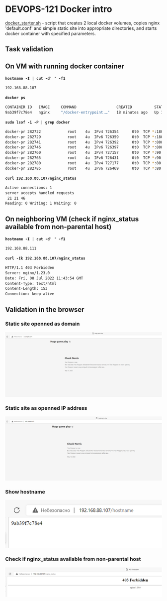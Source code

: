 # DEVOPS-121 Docker intro

[docker_starter.sh](/DEVOPS-121/docker_starter.sh) - script that creates 2 local docker volumes, copies nginx 'default.conf' and simple static site into appropriate directories, and starts docker container with specified parameters.

## Task validation

## On VM with running docker container

**`hostname -I | cut -d' ' -f1`**
```bash
192.168.88.107
```


**`docker ps`**
```bash
CONTAINER ID   IMAGE     COMMAND                  CREATED          STATUS          PORTS                                                                                                                                                            NAMES
9ab39f7c78e4   nginx     "/docker-entrypoint.…"   18 minutes ago   Up 18 minutes   0.0.0.0:80->80/tcp, :::80->80/tcp, 0.0.0.0:90->90/tcp, :::90->90/tcp, 0.0.0.0:8080->8080/tcp, :::8080->8080/tcp, 0.0.0.0:18080->18080/tcp, :::18080->18080/tcp   nginx
```


**`sudo lsof -i -P | grep docker`**
```bash
docker-pr 282722            root    4u  IPv4 726354      0t0  TCP *:18080 (LISTEN)
docker-pr 282729            root    4u  IPv6 726359      0t0  TCP *:18080 (LISTEN)
docker-pr 282741            root    4u  IPv4 726392      0t0  TCP *:8080 (LISTEN)
docker-pr 282746            root    4u  IPv6 726397      0t0  TCP *:8080 (LISTEN)
docker-pr 282760            root    4u  IPv4 727157      0t0  TCP *:90 (LISTEN)
docker-pr 282765            root    4u  IPv6 726431      0t0  TCP *:90 (LISTEN)
docker-pr 282780            root    4u  IPv4 727177      0t0  TCP *:80 (LISTEN)
docker-pr 282785            root    4u  IPv6 726469      0t0  TCP *:80 (LISTEN)
```


**`curl 192.168.88.107/nginx_status`**
```bash
Active connections: 1
server accepts handled requests
 21 21 46
Reading: 0 Writing: 1 Waiting: 0
```


## On neighboring VM (check if nginx_status available from non-parental host)

**`hostname -I | cut -d' ' -f1`**
```bash
192.168.88.111
```


**`curl -Ik 192.168.88.107/nginx_status`**
```bash
HTTP/1.1 403 Forbidden
Server: nginx/1.23.0
Date: Fri, 08 Jul 2022 11:43:54 GMT
Content-Type: text/html
Content-Length: 153
Connection: keep-alive
```


## Validation in the browser

### Static site openned as domain
![example.com](/DEVOPS-121/example.com.png)

### Static site as openned IP address
![192.168.88.107](/DEVOPS-121/192.168.88.107.png)

### Show hostname
![192.168.88.107/hostname](/DEVOPS-121/192.168.88.107_hostname.png)

### Check if nginx_status available from non-parental host
![192.168.88.107/nginx_status](/DEVOPS-121/192.168.88.107_nginx_status.png)
